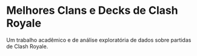 # Melhores Clans e Decks de Clash Royale
Um trabalho acadêmico e de análise exploratória de dados sobre partidas de Clash Royale.
